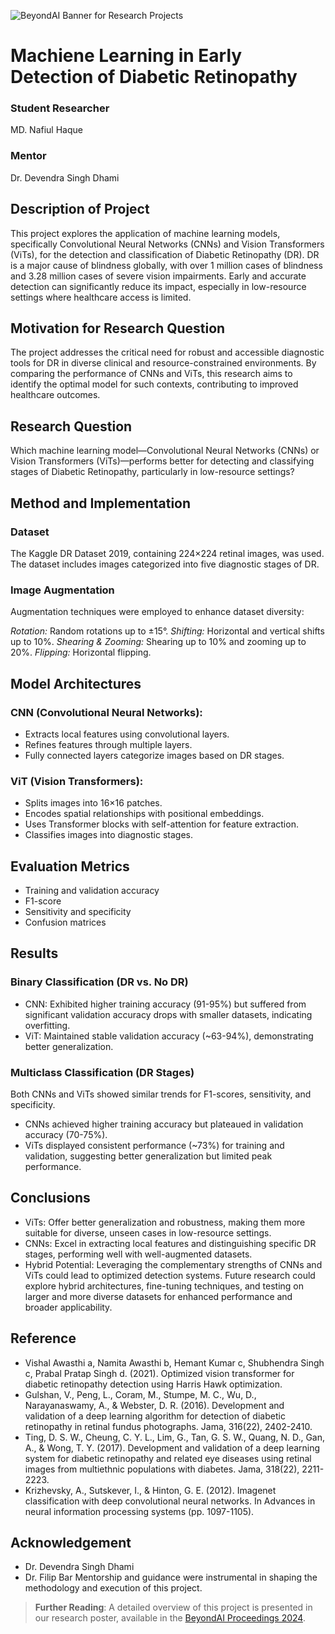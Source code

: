 ![BeyondAI Banner for Research Projects](../BeyondAI_Banner_Research_Projects_2024.png)

# Machiene Learning in Early Detection of Diabetic Retinopathy
### Student Researcher
MD. Nafiul Haque
### Mentor
Dr. Devendra Singh Dhami

## Description of Project
This project explores the application of machine learning models, specifically Convolutional Neural Networks (CNNs) and Vision Transformers (ViTs), for the detection and classification of Diabetic Retinopathy (DR). DR is a major cause of blindness globally, with over 1 million cases of blindness and 3.28 million cases of severe vision impairments. Early and accurate detection can significantly reduce its impact, especially in low-resource settings where healthcare access is limited.

## Motivation for Research Question
The project addresses the critical need for robust and accessible diagnostic tools for DR in diverse clinical and resource-constrained environments. By comparing the performance of CNNs and ViTs, this research aims to identify the optimal model for such contexts, contributing to improved healthcare outcomes.

## Research Question
Which machine learning model—Convolutional Neural Networks (CNNs) or Vision Transformers (ViTs)—performs better for detecting and classifying stages of Diabetic Retinopathy, particularly in low-resource settings?

## Method and Implementation
### Dataset
The Kaggle DR Dataset 2019, containing 224×224 retinal images, was used. The dataset includes images categorized into five diagnostic stages of DR.

### Image Augmentation
Augmentation techniques were employed to enhance dataset diversity:

*Rotation:* Random rotations up to ±15°.
*Shifting:* Horizontal and vertical shifts up to 10%.
*Shearing & Zooming:* Shearing up to 10% and zooming up to 20%.
*Flipping:* Horizontal flipping.
## Model Architectures
### CNN (Convolutional Neural Networks):

- Extracts local features using convolutional layers.
- Refines features through multiple layers.
- Fully connected layers categorize images based on DR stages.
### ViT (Vision Transformers):

- Splits images into 16×16 patches.
- Encodes spatial relationships with positional embeddings.
- Uses Transformer blocks with self-attention for feature extraction.
- Classifies images into diagnostic stages.
## Evaluation Metrics
- Training and validation accuracy
- F1-score
- Sensitivity and specificity
- Confusion matrices
## Results
### Binary Classification (DR vs. No DR)
- CNN: Exhibited higher training accuracy (91-95%) but suffered from significant validation accuracy drops with smaller datasets, indicating overfitting.
- ViT: Maintained stable validation accuracy (~63-94%), demonstrating better generalization.
### Multiclass Classification (DR Stages)
Both CNNs and ViTs showed similar trends for F1-scores, sensitivity, and specificity.
- CNNs achieved higher training accuracy but plateaued in validation accuracy (70-75%).
- ViTs displayed consistent performance (~73%) for training and validation, suggesting better generalization but limited peak performance.
## Conclusions
- ViTs: Offer better generalization and robustness, making them more suitable for diverse, unseen cases in low-resource settings.
- CNNs: Excel in extracting local features and distinguishing specific DR stages, performing well with well-augmented datasets.
- Hybrid Potential: Leveraging the complementary strengths of CNNs and ViTs could lead to optimized detection systems.
Future research could explore hybrid architectures, fine-tuning techniques, and testing on larger and more diverse datasets for enhanced performance and broader applicability.
## Reference
- Vishal Awasthi a, Namita Awasthi b, Hemant Kumar c, Shubhendra Singh c, Prabal Pratap Singh d. (2021). Optimized vision transformer for diabetic retinopathy detection using Harris Hawk optimization. 
- Gulshan, V., Peng, L., Coram, M., Stumpe, M. C., Wu, D., Narayanaswamy, A.,  & Webster, D. R. (2016). Development and validation of a deep learning algorithm for detection of diabetic retinopathy in retinal fundus photographs. Jama, 316(22), 2402-2410. 
- Ting, D. S. W., Cheung, C. Y. L., Lim, G., Tan, G. S. W., Quang, N. D., Gan, A., & Wong, T. Y. (2017). Development and validation of a deep learning system for diabetic retinopathy and related eye diseases using retinal images from multiethnic populations with diabetes. Jama, 318(22), 2211-2223.
- Krizhevsky, A., Sutskever, I., & Hinton, G. E. (2012). Imagenet classification with deep convolutional neural networks. In Advances in neural information processing systems (pp. 1097-1105).

## Acknowledgement
- Dr. Devendra Singh Dhami
- Dr. Filip Bar
Mentorship and guidance were instrumental in shaping the methodology and execution of this project.
> **Further Reading**: A detailed overview of this project is presented in our research poster, available in the [BeyondAI Proceedings 2024](https://thinkingbeyond.education/beyondai_proceedings_2024/).
